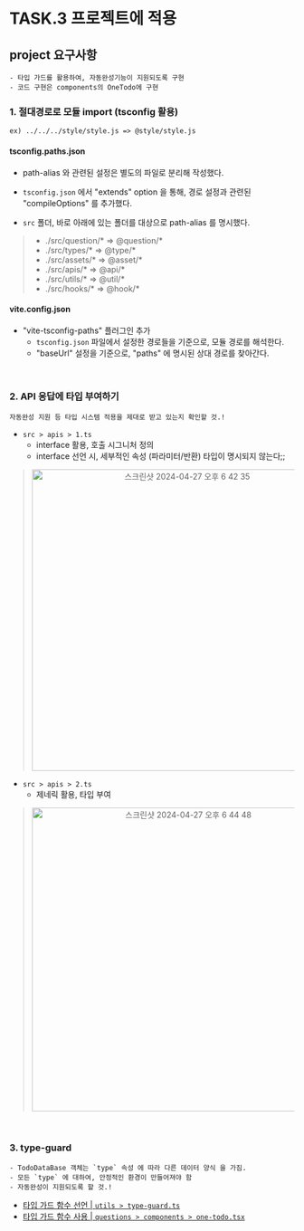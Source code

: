 # TASK.3 프로젝트에 적용

## project 요구사항

```
- 타입 가드를 활용하여, 자동완성기능이 지원되도록 구현
- 코드 구현은 components의 OneTodo에 구현
```

### 1. 절대경로로 모듈 import (tsconfig 활용)
```
ex) ../../../style/style.js => @style/style.js
```

#### tsconfig.paths.json
- path-alias 와 관련된 설정은 별도의 파일로 분리해 작성했다.
- `tsconfig.json` 에서 "extends" option 을 통해, 경로 설정과 관련된 "compileOptions" 를 추가했다.

- `src` 폴더, 바로 아래에 있는 폴더를 대상으로 path-alias 를 명시했다.
  
>  - ./src/question/* => @question/*
>  - ./src/types/* => @type/*
>  - ./src/assets/* => @asset/*
>  - ./src/apis/* => @api/*
>  - ./src/utils/* => @util/*
>  - ./src/hooks/* => @hook/*


#### vite.config.json
- "vite-tsconfig-paths" 플러그인 추가
  - `tsconfig.json` 파일에서 설정한 경로들을 기준으로, 모듈 경로를 해석한다.
  - "baseUrl" 설정을 기준으로, "paths" 에 명시된 상대 경로를 찾아간다.

<br/>

### 2. API 응답에 타입 부여하기

```
자동완성 지원 등 타입 시스템 적용을 제대로 받고 있는지 확인할 것.!
```

- `src > apis > 1.ts`
  - interface 활용, 호출 시그니처 정의 
  - interface 선언 시, 세부적인 속성 (파라미터/반환) 타입이 명시되지 않는다;;

<div align="center"> 
  
> <img width="533" alt="스크린샷 2024-04-27 오후 6 42 35" src="https://github.com/mobi-community/mobi-3rd-typescript-2/assets/50646145/e05fbe2c-15d8-4689-b941-03885987535d">

</div>

- `src > apis > 2.ts`
  - 제네릭 활용, 타입 부여

<div align="center"> 
  
> <img width="537" alt="스크린샷 2024-04-27 오후 6 44 48" src="https://github.com/mobi-community/mobi-3rd-typescript-2/assets/50646145/7753018b-28be-4cbb-b635-1dd2f897a7f4">

</div>

<br/>

### 3. type-guard
```
- TodoDataBase 객체는 `type` 속성 에 따라 다른 데이터 양식 을 가짐.
- 모든 `type` 에 대하여, 안정적인 환경이 만들어져야 함
- 자동완성이 지원되도록 할 것.!
```

- [타입 가드 함수 선언 | `utils > type-guard.ts`](https://github.com/mobi-community/mobi-3rd-typescript-2/blob/Pair1-Jeff/task3/src/utils/type-guard.ts)
- [타입 가드 함수 사용 | `questions > components > one-todo.tsx`](https://github.com/mobi-community/mobi-3rd-typescript-2/blob/Pair1-Jeff/task3/src/question/components/one-todo.tsx)
